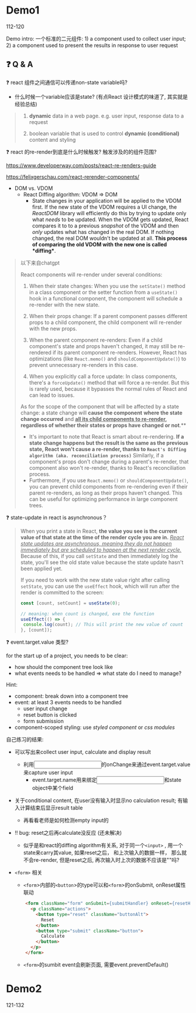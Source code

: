 # Demo1

112-120

Demo intro: 一个标准的二元组件: 1) a component used to collect user input; 2) a component used to present the results in response to user request

## :question: Q & A

:question: react 组件之间通信可以传递non-state variable吗?

+ 什么时候一个variable应该是state? (有点React 设计模式的味道了, 其实就是经验总结)

> 1. **dynamic** data in a web page. e.g. user input, response data to a request
>
> 2. boolean variable that is used to control **dynamic (conditional)** content and styling

:question: react 的re-render到底是什么时候触发? 触发涉及的的组件范围?

https://www.developerway.com/posts/react-re-renders-guide

https://felixgerschau.com/react-rerender-components/

+ DOM vs. VDOM
  + React Diffing algorithm: VDOM => DOM
    +  State changes in your application will be applied to the VDOM first. If the new state of the VDOM requires a UI change, the *ReactDOM* library will efficiently do this by trying to update only what *needs* to be updated. When the VDOM gets updated, React compares it to to a previous *snapshot* of the VDOM and then *only* updates what has changed in the real DOM. If nothing changed, the real DOM wouldn't be updated at all. **This process of comparing the old VDOM with the new one is called \*diffing\***. 

> 以下来自chatgpt
>
> React components will re-render under several conditions:
>
> 1. When their state changes: When you use the `setState()` method in a class component or the setter function from a `useState()` hook in a functional component, the component will schedule a re-render with the new state.
>
> 2. When their props change: If a parent component passes different props to a child component, the child component will re-render with the new props.
>
> 3. When the parent component re-renders: Even if a child component's state and props haven't changed, it may still be re-rendered if its parent component re-renders. However, React has optimizations (like `React.memo()` and `shouldComponentUpdate()`) to prevent unnecessary re-renders in this case.
>
> 4. When you explicitly call a force update: In class components, there's a `forceUpdate()` method that will force a re-render. But this is rarely used, because it bypasses the normal rules of React and can lead to issues.
>
> As for the scope of the component that will be affected by a state change: a state change will **cause the component** **where the state change occurred** and **<u>all its child components to re-render</u>,  regardless of whether their states or props have changed or not**.**
>
> + It's important to note that React is smart about re-rendering. **If a state change happens but the result is the same as the previous state, React won't cause a re-render, thanks to `React's Diffing algorithm (aka. reconciliation process)`** Similarly, if a component's props don't change during a parent's re-render, that component also won't re-render, thanks to React's reconciliation process.
> + Furthermore, if you use `React.memo()` or `shouldComponentUpdate()`, you can prevent child components from re-rendering even if their parent re-renders, as long as their props haven't changed. This can be useful for optimizing performance in large component trees.

:question: state-update in react is asynchronous？

> When you print a state in React, **the value you see is the current value of that state at the time of the render cycle you are in.** <u>*React state updates are asynchronous, meaning they do not happen immediately but are scheduled to happen at the next render cycle.*</u> Because of this, if you call `setState` and then immediately log the state, you'll see the old state value because the state update hasn't been applied yet.
>
> If you need to work with the new state value right after calling `setState`, you can use the `useEffect` hook, which will run after the render is committed to the screen:
>
> ```js
> const [count, setCount] = useState(0);
> 
> // meaning: when count is changed, exe the function
> useEffect(() => {
>  console.log(count); // This will print the new value of count
> }, [count]);
> ```

:question: event.target.value 类型?





for the start up of a project, you needs to be clear: 

+ how should the component tree look like
+ what events needs to be handled => what state do I need to manage?



Hint: 

+ component: break down into a component tree
+ event:  at least 3 events needs to be handled 
  + user input change
  + reset button is clicked
  + form submission
+ component-scoped styling: use *styled component* or *css modules*



自己练习的结果:

+ 可以写出来collect user input, calculate and display result
  + 利用<input/>的onChange来通过event.target.value来capture user input
    + event.target.name用来绑定<input/>和state object中某个field

+ 关于conditional content, 在user没有输入时显示no calculation result; 有输入计算结束后显示result table
  + 再看看老师是如何检测empty input的

+ :bangbang: bug: reset之后再calculate没反应 (还未解决)

  + 似乎是和react的diffing algorithm有关系,  对于同一个`<input>` , 用一个state来carry其value, 如果reset之后， 和上次输入的数据一样， 那么就不会re-render, 但是reset之后, 再次输入时上次的数据不应该是""吗? 
  
+ `<form>` 相关

  + `<form`>内部的`<button`>的type可以和`<form`>的onSubmit, onReset属性联动

  ```html
      <form className="form" onSubmit={submitHandler} onReset={resetHandler}>
        <p className="actions">
          <button type="reset" className="buttonAlt">
            Reset
          </button>
          <button type="submit" className="button">
            Calculate
          </button>
        </p>
      </form>
  ```

  + `<form>`的sumbit event会刷新页面, 需要event.preventDefault()

# Demo2

121-132